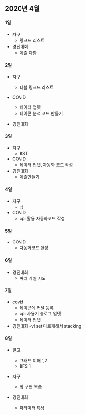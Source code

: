 ## 2020년 4월

#### 1일
- 자구
  - 링크드 리스트
- 경진대회
  - 제출 다함

#### 2일
- 자구
  - 더블 링크드 리스트
- COVID
  - 데이터 업뎃
  - 데이콘 분석 코드 만들기

- 경진대회

#### 3일
- 자구
  - BST
- COVID
  - 데이터 업뎃, 자동화 코드 작성
- 경진대회
  - 제출만들기

#### 4일
- 자구
  - 힙
- COVID
  - api 활용 자동화코드 작성
  
#### 5일 
- COVID
  - 자동화코드 완성
  
#### 6일
- 경진대회
  - 여러 가설 시도

#### 7일
- covid
  - 데이콘에 커널 등록
  - api 사용기 블로그 업뎃 
  - 데이터 업뎃
- 경진대회
  -vl set 다르게해서 stacking
  
#### 8일 
- 알고
  - 그래프 이해 1,2
  - BFS 1
- 자구
  - 힙 구현 복습

- 경진대회
  - 파라미터 튜닝


 
